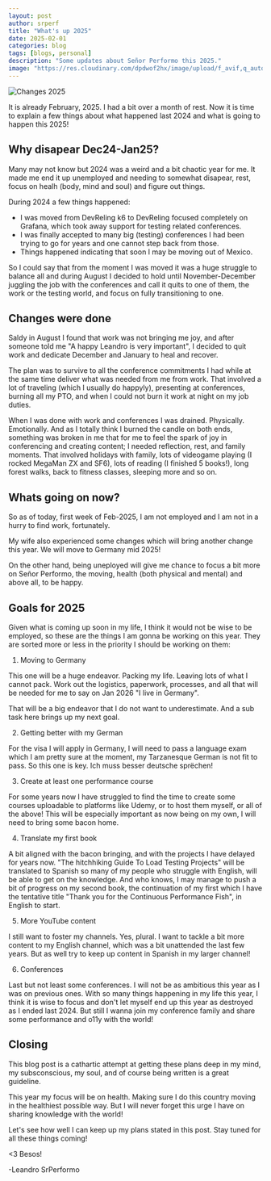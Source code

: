 ```yaml
---
layout: post
author: srperf
title: "What's up 2025"
date: 2025-02-01
categories: blog
tags: [blogs, personal]
description: "Some updates about Señor Performo this 2025."
image: "https://res.cloudinary.com/dpdwof2hx/image/upload/f_avif,q_auto/srPerfBlogMedia/2025-02-01-ImBack/headImg.png"
---
```


![Changes 2025](https://res.cloudinary.com/dpdwof2hx/image/upload/f_avif,q_auto/srPerfBlogMedia/2025-02-01-ImBack/headImg.png)

It is already February, 2025. I had a bit over a month of rest. Now it is time to explain a few things about what happened last 2024 and what is going to happen this 2025!

## Why disapear Dec24-Jan25?

Many may not know but 2024 was a weird and a bit chaotic year for me. It made me end it up unemployed and needing to somewhat disapear, rest, focus on healh (body, mind and soul) and figure out things.

During 2024 a few things happened:
- I was moved from DevReling k6 to DevReling focused completely on Grafana, which took away support for testing related conferences.
- I was finally accepted to many big (testing) conferences I had been trying to go for years and one cannot step back from those.
- Things happened indicating that soon I may be moving out of Mexico.

So I could say that from the moment I was moved it was a huge struggle to balance all and during August I decided to hold until November-December juggling the job with the conferences and call it quits to one of them, the work or the testing world, and focus on fully transitioning to one. 

## Changes were done

Saldy in August I found that work was not bringing me joy, and after someone told me "A happy Leandro is very important", I decided to quit work and dedicate December and January to heal and recover.

The plan was to survive to all the conference commitments I had while at the same time deliver what was needed from me from work. That involved a lot of traveling (which I usually do happyly), presenting at conferences, burning all my PTO, and when I could not burn it work at night on my job duties.

When I was done with work and conferences I was drained. Physically. Emotionally. And as I totally think I burned the candle on both ends, something was broken in me that for me to feel the spark of joy in conferencing and creating content; I needed reflection, rest, and family moments. That involved holidays with family, lots of videogame playing (I rocked MegaMan ZX and SF6), lots of reading (I finished 5 books!), long forest walks, back to fitness classes, sleeping more and so on.

## Whats going on now?

So as of today, first week of Feb-2025, I am not employed and I am not in a hurry to find work, fortunately.

My wife also experienced some changes which will bring another change this year. We will move to Germany mid 2025!

On the other hand, being uneployed will give me chance to focus a bit more on Señor Performo, the moving, health (both physical and mental) and above all, to be happy.

## Goals for 2025

Given what is coming up soon in my life, I think it would not be wise to be employed, so these are the things I am gonna be working on this year. They are sorted more or less in the priority I should be working on them:

1. Moving to Germany

  This one will be a huge endeavor. Packing my life. Leaving lots of what I cannot pack. Work out the logistics, paperwork, processes, and all that will be needed for me to say on Jan 2026 "I live in Germany".

  That will be a big endeavor that I do not want to underestimate. And a sub task here brings up my next goal.

2. Getting better with my German   

  For the visa I will apply in Germany, I will need to pass a language exam which I am pretty sure at the moment, my Tarzanesque German is not fit to pass. So this one is key. Ich muss besser deutsche sprëchen!
   
3. Create at least one performance course

  For some years now I have struggled to find the time to create some courses uploadable to platforms like Udemy, or to host them myself, or all of the above! This will be especially important as now being on my own, I will need to bring some bacon home.

4. Translate my first book

  A bit aligned with the bacon bringing, and with the projects I have delayed for years now. "The hitchhiking Guide To Load Testing Projects" will be translated to Spanish so many of my people who struggle with English, will be able to get on the knowledge. And who knows, I may manage to push a bit of progress on my second book, the continuation of my first which I have the tentative title "Thank you for the Continuous Performance Fish", in English to start.
   
5. More YouTube content

  I still want to foster my channels. Yes, plural. I want to tackle a bit more content to my English channel, which was a bit unattended the last few years. But as well try to keep up content in Spanish in my larger channel!
   
6. Conferences

  Last but not least some conferences. I will not be as ambitious this year as I was on previous ones. With so many things happening in my life this year, I think it is wise to focus and don't let myself end up this year as destroyed as I ended last 2024. But still I wanna join my conference family and share some performance and o11y with the world!

## Closing

This blog post is a cathartic attempt at getting these plans deep in my mind, my subsconscious, my soul, and of course being written is a great guideline.

This year my focus will be on health. Making sure I do this country moving in the healthiest possible way. But I will never forget this urge I have on sharing knowledge with the world!

Let's see how well I can keep up my plans stated in this post. Stay tuned for all these things coming!

<3 Besos!

-Leandro SrPerformo
